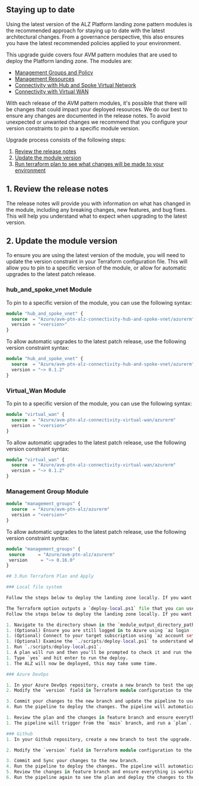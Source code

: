 ## Staying up to date

Using the latest version of the ALZ Platform landing zone pattern modules is the recommended approach for staying up to date with the latest architectural changes. From a governance perspective, this also ensures you have the latest recommended policies applied to your environment.

This upgrade guide covers four AVM pattern modules that are used to deploy the Platform landing zone. The modules are:
- [Management Groups and Policy](management_groups)
- [Management Resources](management_resources)
- [Connectivity with Hub and Spoke Virtual Network](hub_and_spoke_vnet)
- [Connectivity with Virtual WAN](virtual_wan)


With each release of the AVM pattern modules, it's possible that there will be changes that could impact your deployed resources. We do our best to ensure any changes are documented in the release notes. To avoid unexpected or unwanted changes we recommend that you configure your version constraints to pin to a specific module version.

Upgrade process consists of the following steps:
1. [Review the release notes](#1-review-the-release-notes)
2. [Update the module version](#2-update-the-module-version)
3. [Run terraform plan to see what changes will be made to your environment](#3-run-terraform-plan)


## 1. Review the release notes

The release notes will provide you with information on what has changed in the module, including any breaking changes, new features, and bug fixes. This will help you understand what to expect when upgrading to the latest version.

## 2. Update the module version

To ensure you are using the latest version of the module, you will need to update the version constraint in your Terraform configuration file. This will allow you to pin to a specific version of the module, or allow for automatic upgrades to the latest patch release.


### hub_and_spoke_vnet Module

To pin to a specific version of the module, you can use the following syntax:

```terraform
module "hub_and_spoke_vnet" {
  source  = "Azure/avm-ptn-alz-connectivity-hub-and-spoke-vnet/azurerm"
  version = "<version>" 
}
```

To allow automatic upgrades to the latest patch release, use the following version constraint syntax:

```terraform
module "hub_and_spoke_vnet" {
  source  = "Azure/avm-ptn-alz-connectivity-hub-and-spoke-vnet/azurerm"
  version = "~> 0.1.2"
}
```
### Virtual_Wan Module

To pin to a specific version of the module, you can use the following syntax:

```terraform
module "virtual_wan" {
  source  = "Azure/avm-ptn-alz-connectivity-virtual-wan/azurerm"
  version = "<version>" 
}
```

To allow automatic upgrades to the latest patch release, use the following version constraint syntax:

```terraform
module "virtual_wan" {
  source  = "Azure/avm-ptn-alz-connectivity-virtual-wan/azurerm"
  version = "~> 0.1.2"
}
```

###  Management Group Module
    
```terraform
module "management_groups" {
  source  = "Azure/avm-ptn-alz/azurerm"
  version = "<version>"
}
```

To allow automatic upgrades to the latest patch release, use the following version constraint syntax:

```terraform
module "management_groups" {
 source     = "Azure/avm-ptn-alz/azurerm"
 version     = "~> 0.16.0"
}

## 3.Run Terraform Plan and Apply

### Local file system

Follow the steps below to deploy the landing zone locally. If you want to hook it up to your custom version control system, follow their documentation on how to do that.  

The Terraform option outputs a `deploy-local.ps1` file that you can use to deploy the ALZ.
Follow the steps below to deploy the landing zone locally. If you want to hook it up to your custom version control system, follow their documentation on how to do that.

1. Navigate to the directory shown in the `module_output_directory_path` output from the bootstrap.
1. (Optional) Ensure you are still logged in to Azure using `az login --tenant 00000000-0000-0000-0000-000000000000`.
1. (Optional) Connect to your target subscription using `az account set --subscription 00000000-0000-0000-0000-000000000000`.
1. (Optional) Examine the `./scripts/deploy-local.ps1` to understand what it is doing.
1. Run `./scripts/deploy-local.ps1`.
1. A plan will run and then you'll be prompted to check it and run the deploy.
1. Type `yes` and hit enter to run the deploy.
1. The ALZ will now be deployed, this may take some time.

### Azure DevOps

1. In your Azure DevOps repository, create a new branch to test the upgrade. This ensures your changes are isolated and can be tested without affecting the main branch.
2. Modify the `version` field in Terraform module configuration to the desired version. Use version constraints to pin to a specific version or allow automatic upgrades to the latest patch release.

3. Commit your changes to the new branch and update the pipeline to use the new branch.
4. Run the pipeline to deploy the changes. The pipeline will automatically run `terraform plan` and `terraform apply` with the approval to deploy the changes to your environment.

1. Review the plan and the changes in feature branch and ensure everything is working as expected, then merge the changes into the main branch.
1. The pipeline will trigger from the `main` branch, and run a `plan`. You'll then need to approve the `apply`.

### Github
1. In your Github repository, create a new branch to test the upgrade. This ensures your changes are isolated and can be tested without affecting the main branch.

2. Modify the `version` field in Terraform module configuration to the desired version. Use version constraints to pin to a specific version or allow automatic upgrades to the latest patch release.

3. Commit and Sync your changes to the new branch.
4. Run the pipeline to deploy the changes. The pipeline will automatically run `terraform plan` and `terraform apply` with the approval to deploy the changes to your environment.
5. Review the changes in feature branch and ensure everything is working as expected. then merge the changes into the main branch.
6. Run the pipeline again to see the plan and deploy the changes to the Azure environment.

